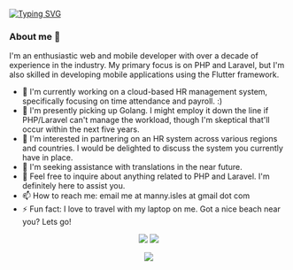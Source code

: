 [![Typing SVG](https://readme-typing-svg.demolab.com/?lines=PHP/Laravel+Developer;Mobile+Developer+using+Flutter&size=25&color=0f2187)](https://git.io/typing-svg)

### About me 👋

I'm an enthusiastic web and mobile developer with over a decade of experience in the industry. My primary focus is on PHP and Laravel, but I'm also skilled in developing mobile applications using the Flutter framework.

- 🔭 I'm currently working on a cloud-based HR management system, specifically focusing on time attendance and payroll. :)
- 🌱 I'm presently picking up Golang. I might employ it down the line if PHP/Laravel can't manage the workload, though I'm skeptical that'll occur within the next five years.
- 👯 I'm interested in partnering on an HR system across various regions and countries. I would be delighted to discuss the system you currently have in place.
- 🤔 I'm seeking assistance with translations in the near future.
- 💬 Feel free to inquire about anything related to PHP and Laravel. I'm definitely here to assist you.
- 📫 How to reach me: email me at manny.isles at gmail dot com
- ⚡ Fun fact: I love to travel with my laptop on me. Got a nice beach near you? Lets go!

<p align="center">
<img src="https://github-readme-stats-git-masterrstaa-rickstaa.vercel.app/api?username=mannysoft&show_icons=true&theme=">
<img src="https://github-readme-streak-stats.herokuapp.com?user=mannysoft&theme=&date_format=M%20j%5B%2C%20Y%5D">

<p align="center">
<img src="https://github-readme-stats-git-masterrstaa-rickstaa.vercel.app/api/top-langs/?username=mannysoft&layout=compact&theme=">
